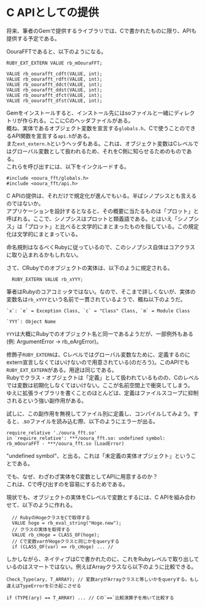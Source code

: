 # C APIとしての提供

将来、筆者のGemで提供するライブラリでは、Cで書かれたものに限り、APIも提供する予定である。  

OouraFFTであると、以下のようになる。  

```CXX
RUBY_EXT_EXTERN VALUE rb_mOouraFFT;

VALUE rb_oourafft_cdft(VALUE, int);
VALUE rb_oourafft_rdft(VALUE, int);
VALUE rb_oourafft_ddct(VALUE, int);
VALUE rb_oourafft_ddst(VALUE, int);
VALUE rb_oourafft_dfct(VALUE, int);
VALUE rb_oourafft_dfst(VALUE, int);
```

Gemをインストールすると、インストール先にはsoファイルと一緒にディレクトリが作られる。ここにCのヘッダファイルがある。  
概ね、実体であるオブジェクト変数を宣言する`globals.h`、Cで使うことのできるAPI関数を宣言する`api.h`がある。  
また`ext_extern.h`というヘッダもある。これは、オブジェクト変数はCレベルではグローバル変数として扱われるため、それをC側に知らせるためのものである。  
これらを呼び出すには、以下をインクルードする。  

```CXX
#include <ooura_fft/globals.h>
#include <ooura_fft/api.h>
```

C APIの提供は、それだけで規定化が進んでもいる。半ばシノプシスとも言えるのではないか。  
アプリケーションを設計するとなると、その概要に当たるものは「プロット」と呼ばれる。ここで、シノプシスはプロットと類義語である。とはいえ「シノプシス」は「プロット」と比べると文学的にまとまったものを指している。この規定化は文学的にまとまっている。  

命名規則はなるべくRubyに従っているので、このシノプシス自体はコアクラスに取り込まれるかもしれない。  

さて、CRubyでのオブジェクトの実体は、以下のように規定される。  

```CXX
  RUBY_EXTERN VALUE rb_xYYY;
```

筆者はRubyのコアコミッタではない。なので、そこまで詳しくないが、実体の変数名は`rb_xYYY`という名前で一貫されているようで、概ね以下のようだ。  
```
`x`: `e` = Exception Class, `c` = "Class" Class, `m` = Module Class

`YYY`: Object Name
```

`YYY`は大概にRubyでのオブジェクト名と同一であるようだが、一部例外もある(例: ArgumentError -> rb_eArgError)。

修飾子`RUBY_EXTERN`は、Cレベルではグローバル変数なために、定義するのにextern宣言しなくてはいけないので用意されている(のだろう)。このAPIでも`RUBY_EXT_EXTERN`がある。用途は同じである。  
Rubyでクラス・オブジェクトは「定義」として扱われているものの、Cのレベルでは変数は初期化しなくてはいけない。ここが名前空間上で衝突してしまう。  
ゆえに拡張ライブラリを書くことのほとんどは、定義はファイルスコープに抑制されるという強い副作用がある。  

試しに、この副作用を無視してファイル別に定義し、コンパイルしてみよう。すると、.soファイルを読み込む際、以下のようにエラーが出る。  

```
require_relative './ooura_fft.so'
in `require_relative': ***/ooura_fft.so: undefined symbol: rb_mOouraFFT - ***/ooura_fft.so (LoadError)
```

"undefined symbol"、と出る。これは「未定義の実体オブジェクト」ということである。  

でも、なぜ、わざわざ実体をC変数としてAPIに用意するのか？  
これは、Cで呼び出すのを容易にするためである。  

現状でも、オブジェクトの実体をCレベルで変数とするには、C APIを組み合わせて、以下のように作れる。  

```CXX
  // RubyのHogeクラスをCで取得する
  VALUE hoge = rb_eval_string("Hoge.new");
  // クラスの実体を取得する
  VALUE rb_cHoge = CLASS_OF(hoge);
  // Cで変数varがHogeクラスと同じかをqueryする
  if (CLASS_OF(var) == rb_cHoge) ... //
```

しかしながら、ネイティブはCで書かれたのに、これをRubyレベルで取り出しているのはスマートではない。例えばArrayクラスなら以下のように比較できる。  

```CXX
Check_Type(ary, T_ARRAY); // 変数aryがArrayクラスと等しいかをqueryする。もし違えばTypeErrorを引き起こさせる

if (TYPE(ary) == T_ARRAY) ... // Cの`==`比較演算子を用いて比較する
```
